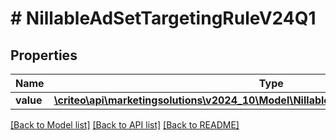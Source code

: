 # # NillableAdSetTargetingRuleV24Q1

## Properties

Name | Type | Description | Notes
------------ | ------------- | ------------- | -------------
**value** | [**\criteo\api\marketingsolutions\v2024_10\Model\NillableAdSetTargetingRuleV24Q1Value**](NillableAdSetTargetingRuleV24Q1Value.md) |  | [optional]

[[Back to Model list]](../../README.md#models) [[Back to API list]](../../README.md#endpoints) [[Back to README]](../../README.md)
